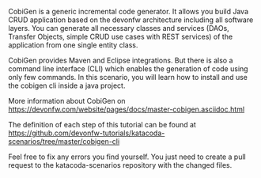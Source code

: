 CobiGen is a generic incremental code generator. It allows you build Java CRUD application based on the devonfw architecture including all software layers. You can generate all necessary classes and services (DAOs, Transfer Objects, simple CRUD use cases with REST services) of the application from one single entity class.

CobiGen provides Maven and Eclipse integrations. But there is also a command line interface (CLI) which enables the generation of code using only few commands. In this scenario, you will learn how to install and use the cobigen cli inside a java project.

More information about CobiGen on https://devonfw.com/website/pages/docs/master-cobigen.asciidoc.html



The definition of each step of this tutorial can be found at https://github.com/devonfw-tutorials/katacoda-scenarios/tree/master/cobigen-cli

Feel free to fix any errors you find yourself. You just need to create a pull request to the katacoda-scenarios repository with the changed files.
